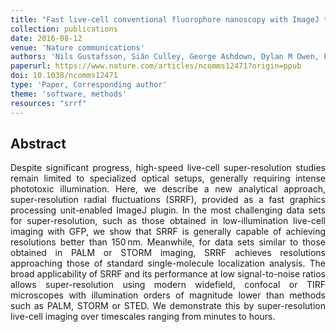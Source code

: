 ```yaml
---
title: "Fast live-cell conventional fluorophore nanoscopy with ImageJ through super-resolution radial fluctuations"
collection: publications
date: 2016-08-12
venue: 'Nature communications'
authors: 'Nils Gustafsson, Siân Culley, George Ashdown, Dylan M Owen, Pedro Matos Pereira, Ricardo Henriques'
paperurl: https://www.nature.com/articles/ncomms12471?origin=ppub
doi: 10.1038/ncomms12471
type: 'Paper, Corresponding author'
theme: 'software, methods'
resources: "srrf"
---
```


<h2> Abstract </h2>
<p align= "justify">
Despite significant progress, high-speed live-cell super-resolution studies remain limited to specialized optical setups, generally requiring intense phototoxic illumination. Here, we describe a new analytical approach, super-resolution radial fluctuations (SRRF), provided as a fast graphics processing unit-enabled ImageJ plugin. In the most challenging data sets for super-resolution, such as those obtained in low-illumination live-cell imaging with GFP, we show that SRRF is generally capable of achieving resolutions better than 150 nm. Meanwhile, for data sets similar to those obtained in PALM or STORM imaging, SRRF achieves resolutions approaching those of standard single-molecule localization analysis. The broad applicability of SRRF and its performance at low signal-to-noise ratios allows super-resolution using modern widefield, confocal or TIRF microscopes with illumination orders of magnitude lower than methods such as PALM, STORM or STED. We demonstrate this by super-resolution live-cell imaging over timescales ranging from minutes to hours.
